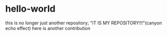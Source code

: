 # hello-world
this is no longer just another repository; "IT IS MY REPOSITORY!!!"(canyon echo effect)
here is another contribution
